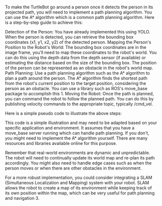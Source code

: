 To make the TurtleBot go around a person once it detects the person in its projected path, you will need to implement a path planning algorithm. You can use the A* algorithm which is a common path planning algorithm. Here is a step-by-step guide to achieve this:

Detection of the Person: You have already implemented this using YOLO. When the person is detected, you can retrieve the bounding box coordinates (x1, y1, x2, y2) of the detected person.
Mapping the Person's Position to the Robot's World: The bounding box coordinates are in the image frame, you'll need to map these coordinates to the robot's world. You can do this using the depth data from the depth sensor (if available) or estimating the distance based on the size of the bounding box. The position of the person can be represented as an obstacle in the robot's world map.
Path Planning: Use a path planning algorithm such as the A* algorithm to plan a path around the person. The A* algorithm finds the shortest path from the robot's current position to the target position, considering the person as an obstacle. You can use a library such as ROS's move_base package to accomplish this 1.
Moving the Robot: Once the path is planned, you can command the robot to follow the planned path. You can do this by publishing velocity commands to the appropriate topic, typically /cmd_vel.

Here is a simple pseudo code to illustrate the above steps:



This code is a simple illustration and may need to be adapted based on your specific application and environment. It assumes that you have a move_base server running which can handle path planning. If you don't, you might need to implement the A* algorithm yourself. There are many resources and libraries available online for this purpose.

Remember that real-world environments are dynamic and unpredictable. The robot will need to continually update its world map and re-plan its path accordingly. You might also need to handle edge cases such as when the person moves or when there are other obstacles in the environment.

For a more robust implementation, you could consider integrating a SLAM (Simultaneous Localization and Mapping) system with your robot. SLAM allows the robot to create a map of its environment while keeping track of its own position within the map, which can be very useful for path planning and navigation 3.
